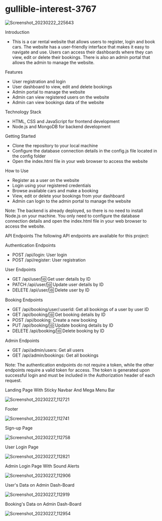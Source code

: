 # gullible-interest-3767

![Screenshot_20230222_225643](https://user-images.githubusercontent.com/114407593/221496755-08919332-7d6a-4bab-a804-c572297f09bc.png)


Introduction
- This is a car rental website that allows users to register, login and book cars. The website has a user-friendly interface that makes it easy to navigate and use. Users can access their dashboards where they can view, edit or delete their bookings. There is also an admin portal that allows the admin to manage the website.

Features
- User registration and login
- User dashboard to view, edit and delete bookings
- Admin portal to manage the website
- Admin can view registered users on the website
- Admin can view bookings data of the website

Technology Stack
- HTML, CSS and JavaScript for frontend development
- Node.js and MongoDB for backend development

Getting Started
- Clone the repository to your local machine
- Configure the database connection details in the config.js file located in the config folder
- Open the index.html file in your web browser to access the website

How to Use
- Register as a user on the website
- Login using your registered credentials
- Browse available cars and make a booking
- View, edit or delete your bookings from your dashboard
- Admin can login to the admin portal to manage the website

Note: The backend is already deployed, so there is no need to install Node.js on your machine. You only need to configure the database connection details and open the index.html file in your web browser to access the website.


API Endpoints
The following API endpoints are available for this project:

Authentication Endpoints
- POST /api/login: User login
- POST /api/register: User registration

User Endpoints
- GET /api/user/:id: Get user details by ID
- PATCH /api/user/:id: Update user details by ID
- DELETE /api/user/:id: Delete user by ID

Booking Endpoints
- GET /api/booking/user/:userId: Get all bookings of a user by user ID
- GET /api/booking/:id: Get booking details by ID
- POST /api/booking: Create a new booking
- PUT /api/booking/:id: Update booking details by ID
- DELETE /api/booking/:id: Delete booking by ID

Admin Endpoints
- GET /api/admin/users: Get all users
- GET /api/admin/bookings: Get all bookings

Note: The authentication endpoints do not require a token, while the other endpoints require a valid token for access. The token is generated upon successful login and must be included in the Authorization header of each request.

Landing Page With Sticky Navbar And Mega Menu Bar

![Screenshot_20230227_112721](https://user-images.githubusercontent.com/114407593/221486636-2efad9e2-2efc-464a-b9e0-0a8c0e4025b5.png)

Footer

![Screenshot_20230227_112741](https://user-images.githubusercontent.com/114407593/221486745-879fd4c8-b203-4851-b135-baf18f16b22c.png)

Sign-up Page

![Screenshot_20230227_112758](https://user-images.githubusercontent.com/114407593/221486830-74814ffb-665c-41da-9a56-57fcb5fd4521.png)

User Login Page

![Screenshot_20230227_112821](https://user-images.githubusercontent.com/114407593/221486887-b6945d6d-3ae2-476e-9281-3230585932a8.png)

Admin Login Page With Sound Alerts

![Screenshot_20230227_112906](https://user-images.githubusercontent.com/114407593/221486950-e1345eaf-fe19-4e47-a052-4aa505189f9e.png)

User's Data on Admin Dash-Board

![Screenshot_20230227_112919](https://user-images.githubusercontent.com/114407593/221486977-91677b1f-89bb-4685-b460-71612f5b3766.png)

Booking's Data on Admin Dash-Board

![Screenshot_20230227_112954](https://user-images.githubusercontent.com/114407593/221487050-f5d94a20-5135-4f92-9fac-abc58f5923d0.png)
